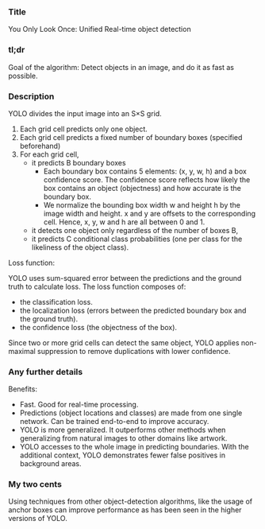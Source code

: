 ### Title

You Only Look Once: Unified Real-time object detection

### tl;dr

  Goal of the algorithm: Detect objects in an image, and do it as fast as possible.

### Description

  YOLO divides the input image into an S×S grid.
  1. Each grid cell predicts only one object.
  2. Each grid cell predicts a fixed number of boundary boxes (specified beforehand)
  3. For each grid cell,
      + it predicts B boundary boxes
        + Each boundary box contains 5 elements: (x, y, w, h) and a box confidence score. The confidence score reflects how likely the box contains an object (objectness) and how accurate is the boundary box.
        + We normalize the bounding box width w and height h by the image
        width and height. x and y are offsets to the corresponding cell. Hence,
        x, y, w and h are all between 0 and 1.
      + it detects one object only regardless of the number of boxes B,
      + it predicts C conditional class probabilities (one per class for the likeliness of the object class).

  Loss function:
  
  YOLO uses sum-squared error between the predictions and the ground truth to calculate loss. The loss function composes of: 
  + the classification loss.
  + the localization loss (errors between the predicted boundary box and
the ground truth).
  + the confidence loss (the objectness of the box).

  Since two or more grid cells can detect the same object, YOLO applies non-maximal suppression to remove duplications with lower confidence.
  
  ### Any further details
  Benefits:
  + Fast. Good for real-time processing.
  + Predictions (object locations and classes) are made from one single network. Can be trained end-to-end to improve accuracy.
  + YOLO is more generalized. It outperforms other methods when generalizing from natural images to other domains like artwork.
  + YOLO accesses to the whole image in predicting boundaries. With the additional context, YOLO demonstrates fewer false positives in background areas.
  
### My two cents

Using techniques from other object-detection algorithms, like the usage of anchor boxes can improve performance as has been seen in the higher versions of YOLO.
